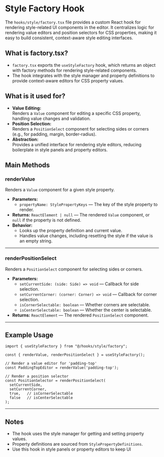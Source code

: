 # Style Factory Hook

The `hooks/style/factory.tsx` file provides a custom React hook for rendering style-related UI components in the editor. It centralizes logic for rendering value editors and position selectors for CSS properties, making it easy to build consistent, context-aware style editing interfaces.

## What is factory.tsx?

- `factory.tsx` exports the `useStyleFactory` hook, which returns an object with factory methods for rendering style-related components.
- The hook integrates with the style manager and property definitions to provide context-aware editors for CSS property values.

## What is it used for?

- **Value Editing:**  
  Renders a `Value` component for editing a specific CSS property, handling value changes and validation.
- **Position Selection:**  
  Renders a `PositionSelect` component for selecting sides or corners (e.g., for padding, margin, border-radius).
- **Abstraction:**  
  Provides a unified interface for rendering style editors, reducing boilerplate in style panels and property editors.

## Main Methods

### renderValue

Renders a `Value` component for a given style property.

- **Parameters:**
  - `propertyName: StylePropertyKeys` — The key of the style property to render.
- **Returns:** `ReactElement | null` — The rendered `Value` component, or `null` if the property is not defined.
- **Behavior:**  
  - Looks up the property definition and current value.
  - Handles value changes, including resetting the style if the value is an empty string.

---

### renderPositionSelect

Renders a `PositionSelect` component for selecting sides or corners.

- **Parameters:**
  - `setCurrentSide: (side: Side) => void` — Callback for side selection.
  - `setCurrentCorner: (corner: Corner) => void` — Callback for corner selection.
  - `isCornerSelectable: boolean` — Whether corners are selectable.
  - `isCenterSelectable: boolean` — Whether the center is selectable.
- **Returns:** `ReactElement` — The rendered `PositionSelect` component.

---

## Example Usage

```tsx
import { useStyleFactory } from "@/hooks/style/factory";

const { renderValue, renderPositionSelect } = useStyleFactory();

// Render a value editor for 'padding-top'
const PaddingTopEditor = renderValue('padding-top');

// Render a position selector
const PositionSelector = renderPositionSelect(
  setCurrentSide,
  setCurrentCorner,
  true,   // isCornerSelectable
  false   // isCenterSelectable
);
```

---

## Notes

- The hook uses the style manager for getting and setting property values.
- Property definitions are sourced from `StylePropertyDefinitions`.
- Use this hook in style panels or property editors to keep UI